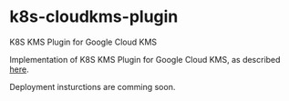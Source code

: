 # k8s-cloudkms-plugin
K8S KMS Plugin for Google Cloud KMS

Implementation of K8S KMS Plugin for Google Cloud KMS, as described [here](https://docs.google.com/document/d/1S_Wgn-psI0Z7SYGvp-83ePte5oUNMr4244uanGLYUmw/edit?ts=59f965e1#heading=h.d26ktd3t9943).

Deployment insturctions are comming soon.
